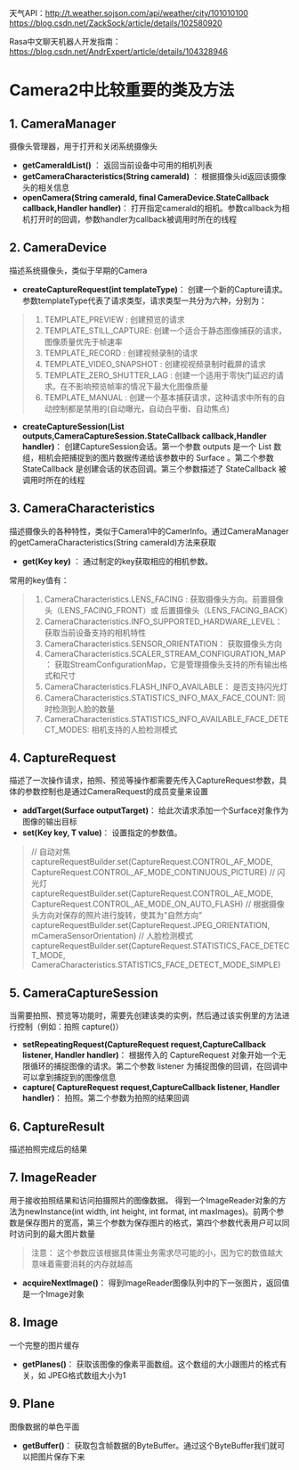 天气API：http://t.weather.sojson.com/api/weather/city/101010100
https://blog.csdn.net/ZackSock/article/details/102580920

Rasa中文聊天机器人开发指南：https://blog.csdn.net/AndrExpert/article/details/104328946



# Camera2中比较重要的类及方法

## 1. CameraManager

摄像头管理器，用于打开和关闭系统摄像头

- **getCameraIdList()** ：
  返回当前设备中可用的相机列表
- **getCameraCharacteristics(String cameraId)** ：
  根据摄像头id返回该摄像头的相关信息
- **openCamera(String cameraId, final CameraDevice.StateCallback callback,Handler handler)**：
  打开指定cameraId的相机。参数callback为相机打开时的回调，参数handler为callback被调用时所在的线程

## 2. CameraDevice

描述系统摄像头，类似于早期的Camera

- **createCaptureRequest(int templateType)**：
  创建一个新的Capture请求。参数templateType代表了请求类型，请求类型一共分为六种，分别为：

> 1. TEMPLATE_PREVIEW : 创建预览的请求
> 2. TEMPLATE_STILL_CAPTURE: 创建一个适合于静态图像捕获的请求，图像质量优先于帧速率
> 3. TEMPLATE_RECORD : 创建视频录制的请求
> 4. TEMPLATE_VIDEO_SNAPSHOT : 创建视视频录制时截屏的请求
> 5. TEMPLATE_ZERO_SHUTTER_LAG : 创建一个适用于零快门延迟的请求。在不影响预览帧率的情况下最大化图像质量
> 6. TEMPLATE_MANUAL : 创建一个基本捕获请求，这种请求中所有的自动控制都是禁用的(自动曝光，自动白平衡、自动焦点)

- **createCaptureSession(List<Surface> outputs,CameraCaptureSession.StateCallback callback,Handler handler)**：
  创建CaptureSession会话。第一个参数 outputs 是一个 List 数组，相机会把捕捉到的图片数据传递给该参数中的 Surface 。第二个参数 StateCallback 是创建会话的状态回调。第三个参数描述了 StateCallback 被调用时所在的线程

## 3. CameraCharacteristics

描述摄像头的各种特性，类似于Camera1中的CamerInfo。通过CameraManager的getCameraCharacteristics(String cameraId)方法来获取

- **get(Key<T> key)** ：
  通过制定的key获取相应的相机参数。

常用的key值有：

> 1. CameraCharacteristics.LENS_FACING :
>    获取摄像头方向。前置摄像头（LENS_FACING_FRONT）或 后置摄像头（LENS_FACING_BACK）
> 2. CameraCharacteristics.INFO_SUPPORTED_HARDWARE_LEVEL：
>    获取当前设备支持的相机特性
> 3. CameraCharacteristics.SENSOR_ORIENTATION：
>    获取摄像头方向
> 4. CameraCharacteristics.SCALER_STREAM_CONFIGURATION_MAP：
>    获取StreamConfigurationMap，它是管理摄像头支持的所有输出格式和尺寸
> 5. CameraCharacteristics.FLASH_INFO_AVAILABLE：
>    是否支持闪光灯
> 6. CameraCharacteristics.STATISTICS_INFO_MAX_FACE_COUNT:
>    同时检测到人脸的数量
> 7. CameraCharacteristics.STATISTICS_INFO_AVAILABLE_FACE_DETECT_MODES:
>    相机支持的人脸检测模式

## 4. CaptureRequest

描述了一次操作请求，拍照、预览等操作都需要先传入CaptureRequest参数，具体的参数控制也是通过CameraRequest的成员变量来设置

- **addTarget(Surface outputTarget)**：
  给此次请求添加一个Surface对象作为图像的输出目标
- **set(Key<T> key, T value)**：
  设置指定的参数值。

> // 自动对焦
> captureRequestBuilder.set(CaptureRequest.CONTROL_AF_MODE, CaptureRequest.CONTROL_AF_MODE_CONTINUOUS_PICTURE)
> // 闪光灯
> captureRequestBuilder.set(CaptureRequest.CONTROL_AE_MODE, CaptureRequest.CONTROL_AE_MODE_ON_AUTO_FLASH)
> // 根据摄像头方向对保存的照片进行旋转，使其为"自然方向"
> captureRequestBuilder.set(CaptureRequest.JPEG_ORIENTATION, mCameraSensorOrientation)
> // 人脸检测模式
> captureRequestBuilder.set(CaptureRequest.STATISTICS_FACE_DETECT_MODE, CameraCharacteristics.STATISTICS_FACE_DETECT_MODE_SIMPLE)

## 5. CameraCaptureSession

当需要拍照、预览等功能时，需要先创建该类的实例，然后通过该实例里的方法进行控制（例如：拍照 capture()）

- **setRepeatingRequest(CaptureRequest request,CaptureCallback listener, Handler handler)**：
  根据传入的 CaptureRequest 对象开始一个无限循环的捕捉图像的请求。第二个参数 listener 为捕捉图像的回调，在回调中可以拿到捕捉到的图像信息
- **capture( CaptureRequest request,CaptureCallback listener, Handler handler)**：
  拍照。第二个参数为拍照的结果回调

## 6. CaptureResult

描述拍照完成后的结果

## 7. ImageReader

用于接收拍照结果和访问拍摄照片的图像数据。
得到一个ImageReader对象的方法为newInstance(int width, int height, int format, int maxImages)。前两个参数是保存图片的宽高，第三个参数为保存图片的格式，第四个参数代表用户可以同时访问到的最大图片数量

> 注意：
> 这个参数应该根据具体需业务需求尽可能的小，因为它的数值越大意味着需要消耗的内存就越高

- **acquireNextImage()**：
  得到ImageReader图像队列中的下一张图片，返回值是一个Image对象

## 8. Image

一个完整的图片缓存

- **getPlanes()**：
  获取该图像的像素平面数组。这个数组的大小跟图片的格式有关，如 JPEG格式数组大小为1

## 9. Plane

图像数据的单色平面

- **getBuffer()**：
  获取包含帧数据的ByteBuffer。通过这个ByteBuffer我们就可以把图片保存下来
